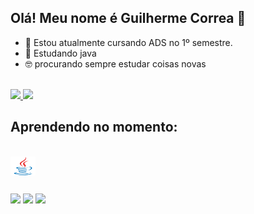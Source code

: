 ## Olá! Meu nome é Guilherme Correa 👋

- 🔭 Estou atualmente cursando ADS no 1º semestre.
- 🌱 Estudando java
- 🤓 procurando sempre estudar coisas novas
<div style="display: inline_block"><br>

<div>
    <a href="https://github.com/Gui-cts">
        <img height="180em" src="https://github-readme-stats.vercel.app/api?username=Gui-cts&show_icons=true&theme=shadow_red&include_all_commits=true&count_private=true"/>
        <img height="180em" src="https://github-readme-stats.vercel.app/api/top-langs/?username=Gui-cts&layout=compact&langs_count=16&theme=shadow_red"/>
    </a>
</div>

## Aprendendo no momento:


<div style="display: inline_block"><br>
  <img align="center" alt="Gui-Java" height="30" width="40" src="https://github.com/devicons/devicon/blob/master/icons/java/java-original.svg">
</div>
  
  ##
 
<div> 
  <a href="https://www.instagram.com/guicorreadev/#" target="_blank"><img src="https://img.shields.io/badge/-Instagram-%23E4405F?style=for-the-badge&logo=instagram&logoColor=white" target="_blank"></a>
  <a href = "mailto:guicorreadev@gmail.com"><img src="https://img.shields.io/badge/-Gmail-%23333?style=for-the-badge&logo=gmail&logoColor=white" target="_blank"></a>
  <a href="https://www.linkedin.com/in/guilherme-correa-443919326/" target="_blank"><img src="https://img.shields.io/badge/-LinkedIn-%230077B5?style=for-the-badge&logo=linkedin&logoColor=white" target="_blank"></a> 
  
</div>
